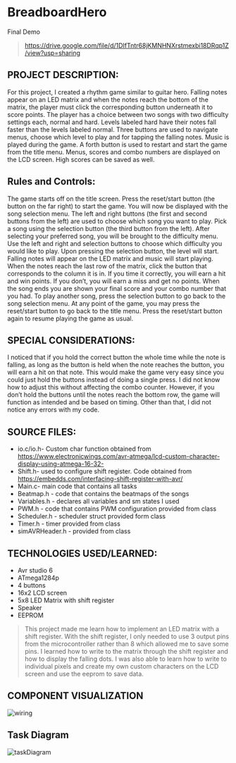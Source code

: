 # BreadboardHero
Final Demo
>https://drive.google.com/file/d/1DIfTntr68jKMNHNXrstmexbi18DRqp1Z/view?usp=sharing

## PROJECT DESCRIPTION:
For this project, I created a rhythm game similar to guitar hero. Falling notes
appear on an LED matrix and when the notes reach the bottom of the matrix, the player
must click the corresponding button underneath it to score points. The player has a
choice between two songs with two difficulty settings each, normal and hard. Levels
labeled hard have their notes fall faster than the levels labeled normal. Three buttons
are used to navigate menus, choose which level to play and for tapping the falling
notes. Music is played during the game. A forth button is used to restart and start the
game from the title menu. Menus, scores and combo numbers are displayed on the
LCD screen. High scores can be saved as well.

## Rules and Controls:
The game starts off on the title screen. Press the reset/start button (the button on the far
right) to start the game. You will now be displayed with the song selection menu. The
left and right buttons (the first and second buttons from the left) are used to choose
which song you want to play. Pick a song using the selection button (the third button
from the left). After selecting your preferred song, you will be brought to the difficulty
menu. Use the left and right and selection buttons to choose which difficulty you would
like to play. Upon pressing the selection button, the level will start. Falling notes will
appear on the LED matrix and music will start playing. When the notes reach the last
row of the matrix, click the button that corresponds to the column it is in. If you time it
correctly, you will earn a hit and win points. If you don’t, you will earn a miss and get no
points. When the song ends you are shown your final score and your combo number
that you had. To play another song, press the selection button to go back to the song
selection menu. At any point of the game, you may press the reset/start button to go
back to the title menu. Press the reset/start button again to resume playing the game as
usual.

## SPECIAL CONSIDERATIONS:
I noticed that if you hold the correct button the whole time while the note is falling, as
long as the button is held when the note reaches the button, you will earn a hit on that
note. This would make the game very easy since you could just hold the buttons instead
of doing a single press. I did not know how to adjust this without affecting the combo
counter. However, if you don’t hold the buttons until the notes reach the bottom row, the
game will function as intended and be based on timing. Other than that, I did not notice
any errors with my code.

## SOURCE FILES:
* io.c/io.h- Custom char function obtained from
https://www.electronicwings.com/avr-atmega/lcd-custom-character-display-using-atmega-16-32-
* Shift.h- used to configure shift register. Code obtained from
https://embedds.com/interfacing-shift-register-with-avr/
* Main.c- main code that contains all tasks
* Beatmap.h - code that contains the beatmaps of the songs
* Variables.h - declares all variables and sm states I used
* PWM.h - code that contains PWM configuration provided from class
* Scheduler.h - scheduler struct provided form class
* Timer.h - timer provided from class
* simAVRHeader.h - provided from class

## TECHNOLOGIES USED/LEARNED:
* Avr studio 6
* ATmega1284p
* 4 buttons
* 16x2 LCD screen
* 5x8 LED Matrix with shift register
* Speaker
* EEPROM
>This project made me learn how to implement an LED matrix with a shift register. With
the shift register, I only needed to use 3 output pins from the microcontroller rather than
8 which allowed me to save some pins. I learned how to write to the matrix through the
shift register and how to display the falling dots. I was also able to learn how to write to
individual pixels and create my own custom characters on the LCD screen and use the
eeprom to save data.

## COMPONENT VISUALIZATION
![wiring](https://user-images.githubusercontent.com/72577619/160269382-78cc5bd2-3e0b-450c-b260-0e5e62665ff5.png)

## Task Diagram
![taskDiagram](https://user-images.githubusercontent.com/72577619/160269400-4d7df4be-2625-4946-82c9-2822bbc445c2.png)

